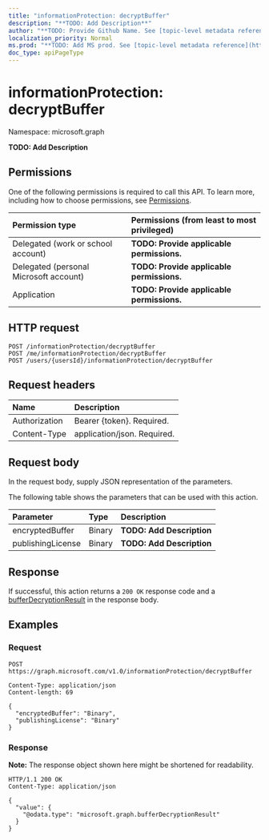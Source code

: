 ```yaml
---
title: "informationProtection: decryptBuffer"
description: "**TODO: Add Description**"
author: "**TODO: Provide Github Name. See [topic-level metadata reference](https://msgo.azurewebsites.net/add/document/guidelines/metadata.html#topic-level-metadata)**"
localization_priority: Normal
ms.prod: "**TODO: Add MS prod. See [topic-level metadata reference](https://msgo.azurewebsites.net/add/document/guidelines/metadata.html#topic-level-metadata)**"
doc_type: apiPageType
---
```


# informationProtection: decryptBuffer
Namespace: microsoft.graph



**TODO: Add Description**

## Permissions
One of the following permissions is required to call this API. To learn more, including how to choose permissions, see [Permissions](/graph/permissions-reference).

|Permission type|Permissions (from least to most privileged)|
|:---|:---|
|Delegated (work or school account)|**TODO: Provide applicable permissions.**|
|Delegated (personal Microsoft account)|**TODO: Provide applicable permissions.**|
|Application|**TODO: Provide applicable permissions.**|

## HTTP request

<!-- {
  "blockType": "ignored"
}
-->
``` http
POST /informationProtection/decryptBuffer
POST /me/informationProtection/decryptBuffer
POST /users/{usersId}/informationProtection/decryptBuffer
```

## Request headers
|Name|Description|
|:---|:---|
|Authorization|Bearer {token}. Required.|
|Content-Type|application/json. Required.|

## Request body
In the request body, supply JSON representation of the parameters.

The following table shows the parameters that can be used with this action.

|Parameter|Type|Description|
|:---|:---|:---|
|encryptedBuffer|Binary|**TODO: Add Description**|
|publishingLicense|Binary|**TODO: Add Description**|



## Response

If successful, this action returns a `200 OK` response code and a [bufferDecryptionResult](../resources/bufferdecryptionresult.md) in the response body.

## Examples

### Request
<!-- {
  "blockType": "request",
  "name": "informationprotection_decryptbuffer"
}
-->
``` http
POST https://graph.microsoft.com/v1.0/informationProtection/decryptBuffer

Content-Type: application/json
Content-length: 69

{
  "encryptedBuffer": "Binary",
  "publishingLicense": "Binary"
}
```


### Response
**Note:** The response object shown here might be shortened for readability.
<!-- {
  "blockType": "response",
  "truncated": true,
  "@odata.type": "microsoft.graph.bufferDecryptionResult"
}
-->
``` http
HTTP/1.1 200 OK
Content-Type: application/json

{
  "value": {
    "@odata.type": "microsoft.graph.bufferDecryptionResult"
  }
}
```

